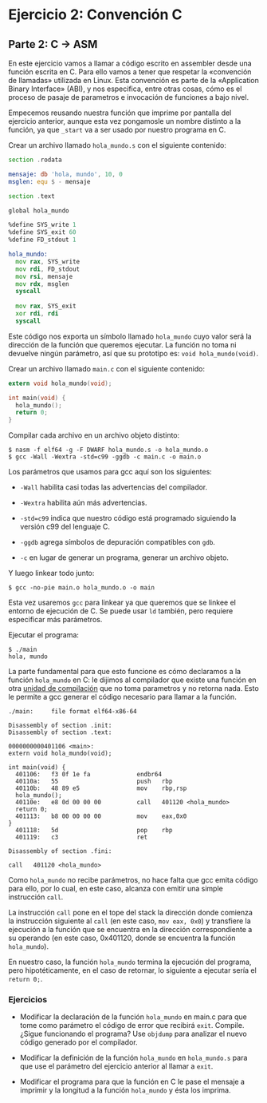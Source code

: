 # Ejercicio 2: Convención C

## Parte 2: C -> ASM

En este ejercicio vamos a llamar a código escrito en assembler desde una función
escrita en C. Para ello vamos a tener que respetar la «convención de llamadas»
utilizada en Linux. Esta convención es parte de la «Application Binary
Interface» (ABI), y nos especifica, entre otras cosas, cómo es el proceso de
pasaje de parametros e invocación de funciones a bajo nivel.

Empecemos reusando nuestra función que imprime por pantalla del ejercicio
anterior, aunque esta vez pongamosle un nombre distinto a la función, ya que
`_start` va a ser usado por nuestro programa en C.

Crear un archivo llamado `hola_mundo.s` con el siguiente contenido:

```asm
section .rodata

mensaje: db 'hola, mundo', 10, 0
msglen: equ $ - mensaje

section .text

global hola_mundo

%define SYS_write 1
%define SYS_exit 60
%define FD_stdout 1

hola_mundo:
  mov rax, SYS_write
  mov rdi, FD_stdout
  mov rsi, mensaje
  mov rdx, msglen
  syscall
  
  mov rax, SYS_exit
  xor rdi, rdi
  syscall
```

Este código nos exporta un símbolo llamado `hola_mundo` cuyo valor será la
dirección de la función que queremos ejecutar. La función no toma ni devuelve
ningún parámetro, así que su prototipo es: `void hola_mundo(void)`.

Crear un archivo llamado `main.c` con el siguiente contenido:

```c
extern void hola_mundo(void);

int main(void) {
  hola_mundo();
  return 0;
}
```

Compilar cada archivo en un archivo objeto distinto:

```shell
$ nasm -f elf64 -g -F DWARF hola_mundo.s -o hola_mundo.o
$ gcc -Wall -Wextra -std=c99 -ggdb -c main.c -o main.o
```

Los parámetros que usamos para gcc aquí son los siguientes:

* `-Wall` habilita casi todas las advertencias del compilador.

* `-Wextra` habilita aún más advertencias.

* `-std=c99` indica que nuestro código está programado siguiendo la versión c99 del lenguaje C.

* `-ggdb` agrega símbolos de depuración compatibles con `gdb`.

* `-c` en lugar de generar un programa, generar un archivo objeto.

Y luego linkear todo junto:

```shell
$ gcc -no-pie main.o hola_mundo.o -o main
```

Esta vez usaremos `gcc` para linkear ya que queremos que se linkee el entorno de ejecución de C. Se puede usar `ld` también, pero requiere especificar más parámetros.

Ejecutar el programa:

```shell
$ ./main
hola, mundo
```

La parte fundamental para que esto funcione es cómo declaramos a la función
`hola_mundo` en C: le dijimos al compilador que existe una función en otra [unidad de compilación][translation-unit] que no toma parametros y no retorna nada. Esto le permite a gcc generar el código necesario para llamar a la función.

```C-ObjDump
./main:     file format elf64-x86-64

Disassembly of section .init:
Disassembly of section .text:

0000000000401106 <main>:
extern void hola_mundo(void);

int main(void) {
  401106:	f3 0f 1e fa          	endbr64 
  40110a:	55                   	push   rbp
  40110b:	48 89 e5             	mov    rbp,rsp
  hola_mundo();
  40110e:	e8 0d 00 00 00       	call   401120 <hola_mundo>
  return 0;
  401113:	b8 00 00 00 00       	mov    eax,0x0
}
  401118:	5d                   	pop    rbp
  401119:	c3                   	ret    

Disassembly of section .fini:
```

```
call   401120 <hola_mundo>
```

Como `hola_mundo` no recibe parámetros, no hace falta que gcc emita código para ello, por lo cual, en este caso, alcanza con emitir una simple instrucción `call`.

La instrucción `call` pone en el tope del stack la dirección donde comienza la instrucción siguiente al `call` (en este caso, `mov eax, 0x0`) y transfiere la ejecución a la función que se encuentra en la dirección correspondiente a su operando (en este caso, 0x401120, donde se encuentra la función `hola_mundo`).

En nuestro caso, la función `hola_mundo` termina la ejecución del programa, pero hipotéticamente, en el caso de retornar, lo siguiente a ejecutar sería el `return 0;`. 

### Ejercicios

* Modificar la declaración de la función `hola_mundo` en main.c para que tome como
  parámetro el código de error que recibirá `exit`. Compile. ¿Sigue funcionando el
  programa? Use `objdump` para analizar el nuevo código generado por el
  compilador.

* Modificar la definición de la función `hola_mundo` en `hola_mundo.s` para que use
  el parámetro del ejercicio anterior al llamar a `exit`.

* Modificar el programa para que la función en C le pase el mensaje a imprimir y
  la longitud a la función `hola_mundo` y ésta los imprima.

[translation-unit]: https://en.wikipedia.org/wiki/Translation_unit_(programming)
